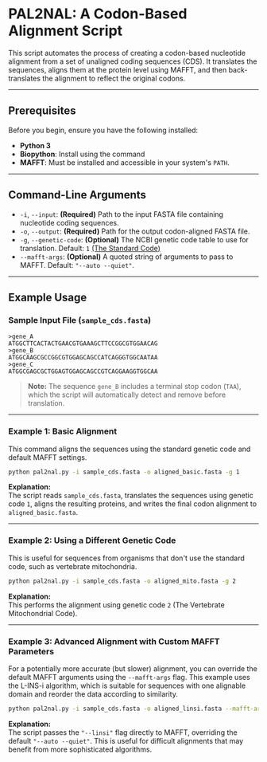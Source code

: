 # PAL2NAL: A Codon-Based Alignment Script

This script automates the process of creating a codon-based nucleotide alignment from a set of unaligned coding sequences (CDS). It translates the sequences, aligns them at the protein level using MAFFT, and then back-translates the alignment to reflect the original codons.

---

## Prerequisites

Before you begin, ensure you have the following installed:

- **Python 3**
- **Biopython**: Install using the command  
- **MAFFT**: Must be installed and accessible in your system's `PATH`.

---

## Command-Line Arguments

- `-i`, `--input`: **(Required)** Path to the input FASTA file containing nucleotide coding sequences.  
- `-o`, `--output`: **(Required)** Path for the output codon-aligned FASTA file.  
- `-g`, `--genetic-code`: **(Optional)** The NCBI genetic code table to use for translation. Default: `1` [(The Standard Code)](https://www.ncbi.nlm.nih.gov/Taxonomy/Utils/wprintgc.cgi)
- `--mafft-args`: **(Optional)** A quoted string of arguments to pass to MAFFT. Default: `"--auto --quiet"`.

---

## Example Usage

### Sample Input File (`sample_cds.fasta`)

```fasta
>gene_A
ATGGCTTCACTACTGAACGTGAAAGCTTCCGGCGTGGAACAG
>gene_B
ATGGCAAGCGCCGGCGTGGAGCAGCCATCAGGGTGGCAATAA
>gene_C
ATGGCGAGCGCTGGAGTGGAGCAGCCGTCAGGAAGGTGGCAA
```

> **Note:** The sequence `gene_B` includes a terminal stop codon (`TAA`), which the script will automatically detect and remove before translation.

---

### Example 1: Basic Alignment

This command aligns the sequences using the standard genetic code and default MAFFT settings.

```bash
python pal2nal.py -i sample_cds.fasta -o aligned_basic.fasta -g 1
```

**Explanation:**  
The script reads `sample_cds.fasta`, translates the sequences using genetic code `1`, aligns the resulting proteins, and writes the final codon alignment to `aligned_basic.fasta`.

---

### Example 2: Using a Different Genetic Code

This is useful for sequences from organisms that don't use the standard code, such as vertebrate mitochondria.

```bash
python pal2nal.py -i sample_cds.fasta -o aligned_mito.fasta -g 2
```

**Explanation:**  
This performs the alignment using genetic code `2` (The Vertebrate Mitochondrial Code).

---

### Example 3: Advanced Alignment with Custom MAFFT Parameters

For a potentially more accurate (but slower) alignment, you can override the default MAFFT arguments using the `--mafft-args` flag. This example uses the L-INS-i algorithm, which is suitable for sequences with one alignable domain and reorder the data according to similarity.

```bash
python pal2nal.py -i sample_cds.fasta -o aligned_linsi.fasta --mafft-args "--linsi --reorder"
```

**Explanation:**  
The script passes the `"--linsi"` flag directly to MAFFT, overriding the default `"--auto --quiet"`. This is useful for difficult alignments that may benefit from more sophisticated algorithms.

